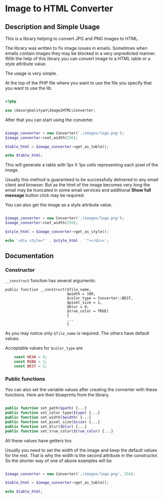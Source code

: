 # Image to HTML Converter

## Description and Simple Usage

This is a library helping to convert JPG and PNG images to HTML.

The library was written to fix image issues in emails. Sometimes when 
emails contain images they may be blocked in a very unpredicted manner.
With the help of this library you can convert image to a HTML table or 
a style attribute value.

The usage is very simple.

At the top of the PHP file where you want to use the file you specify 
that you want to use the lib.

```php

<?php

use \GevorgGalstyan\Image2HTML\Converter;

```

After that you can start using the converter.

```php

$image_converter = new Converter('./images/logo.png');
$image_converter->set_width(256);

$table_html = $image_converter->get_as_table();

echo $table_html;

```

This will generate a table with 1px X 1px cells representing each pixel
of the image.

Usually this method is guaranteed to be successfully delivered to any 
email client and browser. But as the html of the image becomes very long
the email may be truncated in some email services and additional 
**Show full message** button click may be required.

You can also get the image as a style attribute value.

```php

$image_converter = new Converter('./images/logo.png');
$image_converter->set_width(256);

$style_html = $image_converter->get_as_style();

echo '<div style="' . $style_html . '"></div>';

```

## Documentation

### Constructor

`__construct` function has several arguments:

```
public function __construct($file_name,
                            $width = 100,
                            $color_type = Converter::BEST,
                            $pixel_size = 1,
                            $blur = 0,
                            $true_color = TRUE) 
                            {
                            ...
                            }
```

As you may notice only `$file_name` is required. The others have 
default values.

Acceptable values for `$color_type` are

```php
    const HEXA = 0;
    const RGBA = 1;
    const BEST = 2;
```

### Public functions

You can also set the variable values after creating the converter with
these functions. Here are their blueprints from the library.

```php

public function set_path($path) {...}
public function set_color_type($type) {...}
public function set_width($width) {...}
public function set_pixel_size($size) {...}
public function set_blur($blur) {...}
public function set_true_color($true_color) {...}

```

All these values have getters too.

Usually you need to set the width of the image and keep the default
values for the rest. That is why the width is the second attribute in
the constructor. So the shorter way of one of above examples will be

```php

$image_converter = new Converter('./images/logo.png', 256);

$table_html = $image_converter->get_as_table();

echo $table_html;

```